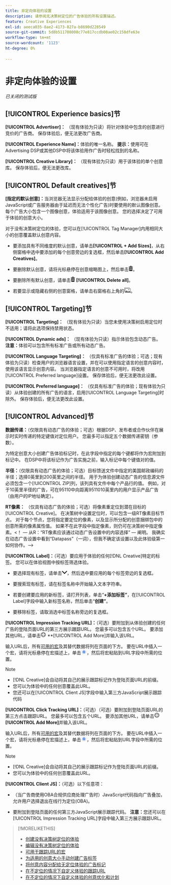 ```yaml
---
title: 非定向体验的设置
description: 请参阅无决策树定位的广告体验的所有设置描述。
feature: Creative Experiences
exl-id: aeeca035-8ae2-4173-827a-b8690d228549
source-git-commit: 5d8b511708008c77e817ccdb00ae02c158dfe63e
workflow-type: tm+mt
source-wordcount: '1123'
ht-degree: 0%

---
```


# 非定向体验的设置

*已关闭的测试版*

## [!UICONTROL Experience basics]节

**[!UICONTROL Advertiser]：** （现有体验为只读）将针对体验中包含的创意进行竞价的广告商。 保存体验后，便无法更改广告商。

**[!UICONTROL Experience Name]：**&#x200B;体验的唯一名称。 **提示：**&#x200B;使用可在Advertising DSP或其他DSP中将该体验用作广告时轻松找到的名称。

**[!UICONTROL Creative Library]：** （现有体验为只读）用于该体验的单个创意库。 保存体验后，便无法更改库。

## [!UICONTROL Default creatives]节

**\[指定的默认创意\]：**&#x200B;当浏览器无法显示分配给体验的创意(例如，浏览器未启用JavaScript或广告服务器由于延迟而无法个性化广告)时要使用的默认图像创意。 每个广告大小包含一个图像创意，体验适用于该图像创意。 您的选择决定了可用于体验的创意大小。<!-- In the legacy product, you selected the ad sizes for the experience, and then selected default images for each of those ad sizes. -->

对于没有决策树定位的体验，您可以在[!UICONTROL Tag Manager]内用相同大小的创意覆盖默认创意内容。

* 要添加具有不同维度的默认创意，请单击&#x200B;**[!UICONTROL + Add Sizes]**，从右侧窗格中选中要添加的每个创意旁边的复选框，然后单击&#x200B;**[!UICONTROL Add Creatives]**。

* 要删除默认创意，请将光标悬停在创意缩略图上，然后单击![删除](/help/creative/assets/delete.png "删除")。

* 要删除所有默认创意，请单击![删除](/help/creative/assets/delete.png "删除") **[!UICONTROL Delete all]**。

* 若要显示或隐藏右侧的创意窗格，请单击右窗格右上角的![显示/隐藏](/help/creative/assets/hide-show-creatives.png "显示/隐藏")。

## [!UICONTROL Targeting]节

**[!UICONTROL Targeting]：** （现有体验为只读）当您未使用决策树启用定位时不适用；请将此选项保持禁用状态。

**[!UICONTROL Dynamic ads]：** （现有体验为只读）指示体验包含动态广告。 **注意：**&#x200B;体验可以包含所有标准广告或所有动态广告。

**[!UICONTROL Language Targeting]：** （仅具有标准广告的体验；可选；现有体验为只读）检查用户的浏览器语言设置，并在可以使用指定语言的创意内容时，使用该语言显示创意内容。 当浏览器指定语言的创意不可用时，将改用[!UICONTROL Preferred language]设置。 保存体验后，便无法更改此设置。

**[!UICONTROL Preferred language]：** （仅具有标准广告的体验；现有体验为只读）从体验创建的所有广告的语言，启用[!UICONTROL Language Targeting]时除外。 保存体验后，便无法更改此设置。

## [!UICONTROL Advanced]节

**数据传递：**（仅限具有动态广告的体验；可选）根据DSP、发布者或合作伙伴在展示时实时传递的特定键值对定位用户。 您最多可以指定五个数据传递密钥（参数）。<!-- May move this to just within the decision tree. -->

为特定创意大小创建广告体验标记时，在此字段中指定的每个键都将作为宏附加到标记中。 在DSP中将该标记作为广告实施之前，输入标记中每个键值对的值。

**半径：**（仅限具有动态广告的体验；可选）目标馈送文件中指定的美国邮政编码的半径；选择0英里到200英里之间的半径。 用于为体验创建动态广告的信息源文件必须包含一个[!UICONTROL ZIP]列<!-- or a user-named column mapped to a ZIP column -->，该列具有文件中每个产品行的值。 例如，对于10英里半径的广告，可在95110中向距离9511010英里内的用户显示产品广告（由用户的IP地址确定）。

**RT像素：** （仅具有动态广告的体验；可选）将像素重定位到潜在目标的[!UICONTROL Creative]。 在决策树中设置定位时，可以包含一级RT像素目标节点。 对于每个节点，您将指定要定位的像素，以及显示所分配的创意捆绑包中的创意所需的像素属性值。 如果不在此字段中指定像素，则仍可在决策树中指定像素。&lt;！ — 从R：“RT像素应该通过动态广告设置中的内容选择” — 阐明。 我确实在动态广告设置中看到“Datapass”（一词），但我不确定该设置以及此体验级第一如何协作。—>

**[!UICONTROL Label]：**<!-- should be "Labels" -->（可选）要应用于体验的任何[!DNL Creative]特定的标签。 您可以在体验<!-- sic -->视图中按标签筛选体验。

* 要选择现有标签，请单击![向下](/help/creative/assets/chevron-down.png "向下")，然后选中要应用的每个标签旁边的复选框。

* 要搜索现有标签，请在标签名称中开始输入文本字符串。

* 若要创建要应用的新标签，请打开列表，单击“**+添加标签”**，在[!UICONTROL Label]字段中输入新标签名称，然后单击“**创建”**。

* 要移除标签，请取消选中标签名称旁边的复选框。

**[!UICONTROL Impression Tracking URL]：**（可选）要附加到从体验创建的任何广告的登陆页面URL的第三方展示跟踪URL。 您最多可以包含五个URL。 要添加其他URL，请单击![图标](/help/creative/assets/create.png) **[!UICONTROL Add More]并输入该URL。

输入URL后，所有[可用的宏](/help/creative/creative-macros.md)及其替代数据将列在页面的下方。 要在URL中插入一个宏，请将光标悬停在宏描述上，单击![复制到剪贴板](/help/creative/assets/copy-to-clipboard.png "复制到剪贴板")，然后将宏粘贴到URL字段中所需的位置。

>[!NOTE]
>
>* [!DNL Creative]会自动将其自己的展示跟踪标记作为登陆页面URL的前缀。
>* 您可以为体验中的任何创意覆盖此URL。
>* 您还可以在[!UICONTROL Client JS]字段中输入第三方JavaScript展示跟踪代码

**[!UICONTROL Click Tracking URL]：**（可选）（可选）要附加到登陆页面URL的第三方点击跟踪URL。 您最多可以包含五个URL。 要添加其他URL，请单击![图标](/help/creative/assets/create.png) **[!UICONTROL Add More]**&#x200B;并输入该URL。

输入URL后，所有[可用的宏](/help/creative/creative-macros.md)及其替代数据将列在页面的下方。 要在URL中插入一个宏，请将光标悬停在宏描述上，单击![复制到剪贴板](/help/creative/assets/copy-to-clipboard.png "复制到剪贴板")，然后将宏粘贴到URL字段中所需的位置。

>[!NOTE]
>
>* [!DNL Creative]会自动将其自己的展示跟踪标记作为登陆页面URL的前缀。
>* 您可以为体验中的任何创意<!-- creative bundle for targeted experiences -->覆盖此URL。

**[!UICONTROL Client JS]：**（可选）以下任意项：

* （当广告商使用OBA合规供应商处理广告时）JavaScript代码指向广告叠加，允许用户选择退出在线行为定位(OBA)。

* 要附加到登陆页面的任何第三方JavaScript展示跟踪代码。 **注意：**&#x200B;您还可以在[!UICONTROL Impression Tracking URL]字段中输入第三方展示跟踪URL。

>[!MORELIKETHIS]
>
>* [创建没有决策树定位的体验](experience-create-no-targeting.md)
>* [编辑没有决策树定位的体验](experience-edit-no-targeting.md)
>* [可用于跟踪URL的宏](/help/creative/creative-macros.md)
>* [为适用的创意大小手动创建广告标签](experience-tag-create-manually.md)
>* [将创意内容分配给无定位体验的广告标记](experience-tag-assign-creatives.md)
>* [在不定位的情况下自定义体验的跟踪URL](experience-tracking-urls-no-targeting.md)
>* [在不定位的情况下自定义体验的创意优化和计划](experience-optimization-scheduling-no-targeting.md)

